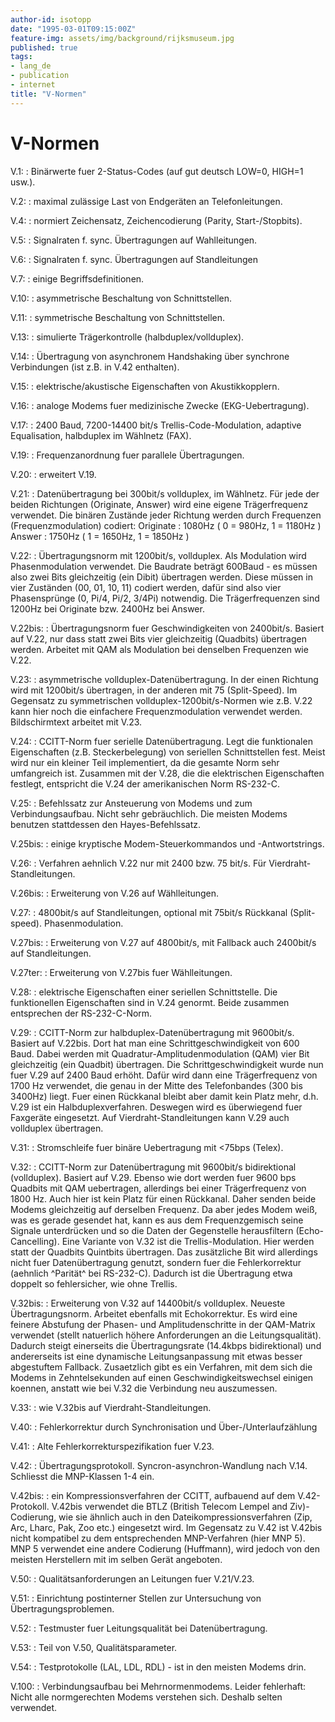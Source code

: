 ```yaml
---
author-id: isotopp
date: "1995-03-01T09:15:00Z"
feature-img: assets/img/background/rijksmuseum.jpg
published: true
tags:
- lang_de
- publication
- internet
title: "V-Normen"
---
```


# V-Normen

V.1:
: Binärwerte fuer 2-Status-Codes (auf gut deutsch LOW=0, HIGH=1 usw.). 

V.2:
: maximal zulässige Last von Endgeräten an Telefonleitungen. 

V.4:
: normiert Zeichensatz, Zeichencodierung (Parity, Start-/Stopbits). 

V.5:
: Signalraten f. sync. Übertragungen auf Wahlleitungen. 

V.6:
: Signalraten f. sync. Übertragungen auf Standleitungen 

V.7:
: einige Begriffsdefinitionen. 

V.10:
: asymmetrische Beschaltung von Schnittstellen. 

V.11:
: symmetrische Beschaltung von Schnittstellen. 

V.13:
: simulierte Trägerkontrolle (halbduplex/vollduplex). 

V.14:
: Übertragung von asynchronem Handshaking über synchrone 
    Verbindungen (ist z.B. in V.42 enthalten).

V.15:
: elektrische/akustische Eigenschaften von Akustikkopplern. 

V.16:
: analoge Modems fuer medizinische Zwecke (EKG-Uebertragung). 

V.17:
: 2400 Baud, 7200-14400 bit/s Trellis-Code-Modulation, adaptive 
    Equalisation, halbduplex im Wählnetz (FAX).

V.19:
: Frequenzanordnung fuer parallele Übertragungen. 

V.20:
: erweitert V.19. 

V.21:
: Datenübertragung bei 300bit/s vollduplex, im Wählnetz. Für jede 
    der beiden Richtungen (Originate, Answer) wird eine eigene
    Trägerfrequenz verwendet. Die binären Zustände jeder Richtung
    werden durch Frequenzen (Frequenzmodulation) codiert:
      Originate : 1080Hz (  0 =  980Hz, 1 = 1180Hz )
      Answer    : 1750Hz (  1 = 1650Hz, 1 = 1850Hz )

V.22:
: Übertragungsnorm mit 1200bit/s, vollduplex. Als Modulation wird 
    Phasenmodulation verwendet. Die Baudrate beträgt 600Baud - es
    müssen also zwei Bits gleichzeitig (ein Dibit) übertragen werden.
    Diese müssen in vier Zuständen (00, 01, 10, 11) codiert werden,
    dafür sind also vier Phasensprünge (0, Pi/4, Pi/2, 3/4Pi)
    notwendig. Die Trägerfrequenzen sind 1200Hz bei Originate bzw.
    2400Hz bei Answer.

V.22bis:
: Übertragungsnorm fuer Geschwindigkeiten von 2400bit/s. Basiert 
    auf V.22, nur dass statt zwei Bits vier gleichzeitig (Quadbits)
    übertragen werden. Arbeitet mit QAM als Modulation bei denselben
    Frequenzen wie V.22.

V.23:
: asymmetrische vollduplex-Datenübertragung. In der einen Richtung 
    wird mit 1200bit/s übertragen, in der anderen mit 75 (Split-Speed).
      Im Gegensatz zu symmetrischen vollduplex-1200bit/s-Normen wie z.B.
    V.22 kann hier noch die einfachere Frequenzmodulation verwendet
    werden. Bildschirmtext arbeitet mit V.23.

V.24:
: CCITT-Norm fuer serielle Datenübertragung. Legt die funktionalen 
    Eigenschaften (z.B. Steckerbelegung) von seriellen Schnittstellen
    fest. Meist wird nur ein kleiner Teil implementiert, da die gesamte
    Norm sehr umfangreich ist.
      Zusammen mit der V.28, die die elektrischen Eigenschaften festlegt,
    entspricht die V.24 der amerikanischen Norm RS-232-C.

V.25:
: Befehlssatz zur Ansteuerung von Modems und zum Verbindungsaufbau. 
    Nicht sehr gebräuchlich. Die meisten Modems benutzen stattdessen
    den Hayes-Befehlssatz.

V.25bis:
: einige kryptische Modem-Steuerkommandos und -Antwortstrings. 

V.26:
: Verfahren aehnlich V.22 nur mit 2400 bzw. 75 bit/s. Für Vierdraht- 
    Standleitungen.

V.26bis:
: Erweiterung von V.26 auf Wählleitungen. 

V.27:
: 4800bit/s auf Standleitungen, optional mit 75bit/s Rückkanal 
    (Split-speed). Phasenmodulation.

V.27bis:
: Erweiterung von V.27 auf 4800bit/s, mit Fallback auch 2400bit/s 
    auf Standleitungen.

V.27ter:
: Erweiterung von V.27bis fuer Wählleitungen. 

V.28:
: elektrische Eigenschaften einer seriellen Schnittstelle. Die 
    funktionellen Eigenschaften sind in V.24 genormt. Beide zusammen
    entsprechen der RS-232-C-Norm.

V.29:
: CCITT-Norm zur halbduplex-Datenübertragung mit 9600bit/s. Basiert 
    auf V.22bis. Dort hat man eine Schrittgeschwindigkeit von 600 Baud.
      Dabei werden mit Quadratur-Amplitudenmodulation (QAM) vier Bit
    gleichzeitig (ein Quadbit) übertragen. Die Schrittgeschwindigkeit
    wurde nun fuer V.29 auf 2400 Baud erhöht. Dafür wird dann eine
    Trägerfrequenz von 1700 Hz verwendet, die genau in der Mitte des
    Telefonbandes (300 bis 3400Hz) liegt. Fuer einen Rückkanal bleibt aber
    damit kein Platz mehr, d.h. V.29 ist ein Halbduplexverfahren.
      Deswegen wird es überwiegend fuer Faxgeräte eingesetzt. 
      Auf Vierdraht-Standleitungen kann V.29 auch vollduplex übertragen.

V.31:
: Stromschleife fuer binäre Uebertragung mit <75bps (Telex). 

V.32:
: CCITT-Norm zur Datenübertragung mit 9600bit/s bidirektional 
    (vollduplex). Basiert auf V.29. Ebenso wie dort werden fuer 9600 bps
    Quadbits mit QAM uebertragen, allerdings bei einer Trägerfrequenz
    von 1800 Hz. Auch hier ist kein Platz für einen Rückkanal. Daher
    senden beide Modems gleichzeitig auf derselben Frequenz. Da aber
    jedes Modem weiß, was es gerade gesendet hat, kann es aus dem
    Frequenzgemisch seine Signale unterdrücken und so die Daten der
    Gegenstelle herausfiltern (Echo-Cancelling).
      Eine Variante von V.32 ist die Trellis-Modulation. Hier werden
    statt der Quadbits Quintbits übertragen. Das zusätzliche Bit wird
    allerdings nicht fuer Datenübertragung genutzt, sondern fuer die
    Fehlerkorrektur (aehnlich ^Parität^ bei RS-232-C).  Dadurch ist die
    Übertragung etwa doppelt so fehlersicher, wie ohne Trellis.

V.32bis:
: Erweiterung von V.32 auf 14400bit/s vollduplex. Neueste 
    Übertragungsnorm. Arbeitet ebenfalls mit Echokorrektur. Es wird
    eine feinere Abstufung der Phasen- und Amplitudenschritte in der
    QAM-Matrix verwendet (stellt natuerlich höhere Anforderungen an die
    Leitungsqualität). Dadurch steigt einerseits die Übertragungsrate
    (14.4kbps bidirektional) und andererseits ist eine dynamische
    Leitungsanpassung mit etwas besser abgestuftem Fallback.
      Zusaetzlich gibt es ein Verfahren, mit dem sich die Modems in
    Zehntelsekunden auf einen Geschwindigkeitswechsel einigen koennen,
    anstatt wie bei V.32 die Verbindung neu auszumessen.

V.33:
: wie V.32bis auf Vierdraht-Standleitungen. 

V.40:
: Fehlerkorrektur durch Synchronisation und Über-/Unterlaufzählung 

V.41:
: Alte Fehlerkorrekturspezifikation fuer V.23. 


V.42:
: Übertragungsprotokoll. Syncron-asynchron-Wandlung nach V.14. 
    Schliesst die MNP-Klassen 1-4 ein.

V.42bis:
: ein Kompressionsverfahren der CCITT, aufbauend auf dem V.42- 
    Protokoll. V.42bis verwendet die BTLZ (British Telecom Lempel and
    Ziv)-Codierung, wie sie ähnlich auch in den Dateikompressionsverfahren
    (Zip, Arc, Lharc, Pak, Zoo etc.) eingesetzt wird. Im Gegensatz zu V.42
    ist V.42bis nicht kompatibel zu dem entsprechenden MNP-Verfahren (hier
    MNP 5). MNP 5 verwendet eine andere Codierung (Huffmann), wird jedoch von
    den meisten Herstellern mit im selben Gerät angeboten.

V.50:
: Qualitätsanforderungen an Leitungen fuer V.21/V.23. 

V.51:
: Einrichtung postinterner Stellen zur Untersuchung von 
    Übertragungsproblemen.

V.52:
: Testmuster fuer Leitungsqualität bei Datenübertragung. 

V.53:
: Teil von V.50, Qualitätsparameter. 

V.54:
: Testprotokolle (LAL, LDL, RDL) - ist in den meisten Modems drin. 

V.100:
: Verbindungsaufbau bei Mehrnormenmodems. Leider fehlerhaft: Nicht 
    alle normgerechten Modems verstehen sich. Deshalb selten verwendet.


<br>
